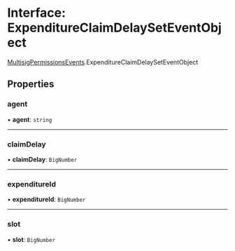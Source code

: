 # Interface: ExpenditureClaimDelaySetEventObject

[MultisigPermissionsEvents](../modules/MultisigPermissionsEvents.md).ExpenditureClaimDelaySetEventObject

## Properties

### agent

• **agent**: `string`

___

### claimDelay

• **claimDelay**: `BigNumber`

___

### expenditureId

• **expenditureId**: `BigNumber`

___

### slot

• **slot**: `BigNumber`

